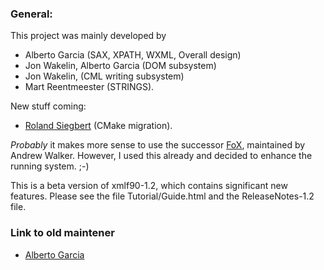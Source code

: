 ### General:

This project was mainly developed by

* Alberto Garcia (SAX, XPATH, WXML, Overall design)
* Jon Wakelin, Alberto Garcia (DOM subsystem)
* Jon Wakelin, (CML writing subsystem)
* Mart Reentmeester (STRINGS).

New stuff coming:
* [Roland Siegbert](http://www.cats.rwth-aachen.de/Members/siegbert) (CMake migration).

*Probably* it makes more sense to use the successor
[FoX](http://www1.gly.bris.ac.uk/~walker/FoX/), maintained by Andrew Walker.
However, I used this already and decided to enhance the running system. ;-)

This is a beta version of xmlf90-1.2, which contains significant
new features. Please see the file Tutorial/Guide.html and
the ReleaseNotes-1.2 file.

### Link to old maintener
* [Alberto Garcia](http://lcdx00.wm.lc.ehu.es/~wdpgaara/xml/index.html)











